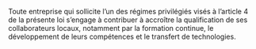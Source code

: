 Toute entreprise qui sollicite l’un des régimes privilégiés visés à l’article 4 de la présente loi s’engage à contribuer à accroître la qualification de ses collaborateurs locaux, notamment par la formation continue, le développement de leurs compétences et le transfert de technologies.